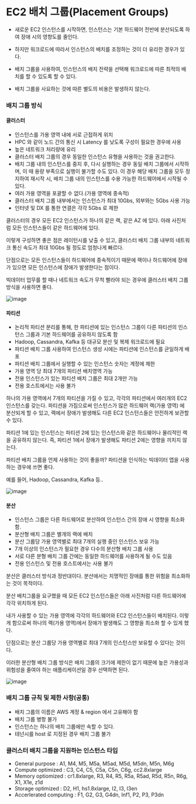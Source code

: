# EC2 배치 그룹(Placement Groups)


- 새로운 EC2 인스턴스를 시작하면, 인스턴스는 기본 하드웨어 전반에 분산되도록 하여 장애 시의 영향도를 줄인다.

- 하지만 워크로드에 따라서 인스턴스의 배치를 조정하는 것이 더 유리한 경우가 있다.

- 배치 그룹을 사용하여, 인스턴스의 배치 전략을 선택해 워크로드에 따른 최적의 배치를 할 수 있도록 할 수 있다.

- 배치 그룹을 사요하는 것에 따른 별도의 비용은 발생하지 않는다.

### 배치 그룹 방식
#### 클러스터
- 인스턴스를 가용 영역 내에 서로 근접하게 위치
- HPC 와 같이 노드 간의 통신 시 Latency 를 낮도록 구성이 필요한 경우에 사용
- 높은 네트워크 처리량에 유리
- 클러스터 배치 그룹의 경우 동일한 인스턴스 유형을 사용하는 것을 권고한다.
- 배치 그룹 내의 인스턴스를 중지 후, 다시 실행하는 경우 동일 배치 그룹에서 시작하며, 이 때 용량 부족으로 실행이 불가할 수도 있다. 이 경우 해당 배치 그룹을 모두 정지하여 재시작 시, 배치 그룹 내의 인스턴스를 수용 가능한 하드웨어에서 시작될 수 있다.
- 여러 가용 영역을 포괄할 수 없다.(가용 영역에 종속적)
- 클러스터 배치 그룹 내부에서는 인스턴스가 최대 10Gbs, 외부와는 5Gbs 사용 가능
- 인터넷 및 DX 를 통한 연결은 각각 5Gbs 로 제한

클러스터의 경우 모든 EC2 인스턴스가 하나의 같은 랙, 같은 AZ 에 있다. 아래 사진처럼 모든 인스턴스들이 같은 하드웨어에 있다.

이렇게 구성하면 좋은 점은 레이턴시를 낮출 수 있고, 클러스터 배치 그룹 내부의 네트워크 통신 속도가 최대 10Gbs 될 정도로 엄청나게 빠르다.

단점으로는 모든 인스턴스들이 하드웨어에 종속적이기 때문에 랙이나 하드웨어에 장애가 있으면 모든 인스턴스에 장애가 발생한다는 점이다. 

빅데이터 업무를 할 때나 네트워크 속도가 무척 빨라야 되는 경우에 클러스터 배치 그룹 방식을 사용하면 좋다.

![image](https://user-images.githubusercontent.com/67403886/156726003-f78432a5-96c6-49bb-9fb3-b2add5db2923.png)

#### 파티션
- 논리적 파티션 분리를 통해, 한 파티션에 있는 인스턴스 그룹이 다른 파티션의 인스턴스 그룹과 기본 하드웨어를 공유하지 않도록 함
- Hadoop, Cassandra, Kafka 등 대규모 분산 및 복제 워크로드에 필요
- 파티션 배치 그룹 사용하여 인스턴스 생성 시에는 파티션에 인스턴스를 균일하게 배포
- 파티션 배치 그룹에서 실행할 수 있는 인스턴스 숫자는 계정에 제한
- 가용 영역 당 최대 7개의 파티션 배치영역 가능
- 전용 인스턴스가 있는 파티션 배치 그룹은 최대 2개만 가능
- 전용 호스트에서는 사용 불가

하나의 가용 영역에서 7개의 파티션을 가질 수 있고, 각각의 파티션에서 여러개의 EC2 인스턴스를 갖는다. 파티션을 가짐으로써 인스턴스가 많은 하드웨어 랙(가용 영역) 에 분산되게 할 수 있고, 랙에서 장애가 발생해도 다른 EC2 인스턴스들은 안전하게 보관할 수 있다.

파티션 1에 있는 인스턴스는 파티션 2에 있는 인스턴스와 같은 하드웨어나 물리적인 랙을 공유하지 않는다. 즉, 파티션 1에서 장애가 발생해도 파티션 2에는 영향을 끼치지 않는다. 

파티션 배치 그룹을 언제 사용하는 것이 좋을까? 파티션을 인식하는 빅데이터 앱을 사용하는 경우에 쓰면 좋다.

예를 들어, Hadoop, Cassandra, Kafka 등..

![image](https://user-images.githubusercontent.com/67403886/156728930-1608a08c-8e9a-458e-90b0-189502760be8.png)


#### 분산
- 인스턴스 그룹은 다른 하드웨어로 분산하여 인스턴스 간의 장애 시 영향을 최소화 함.
- 분산형 배치 그룹은 별개의 랙에 배치
- 분산 그룹당 가용 영역별로 최대 7개의 실행 중인 인스턴스 보유 가능
- 7개 이상의 인스턴스가 필요한 경우 다수의 분산형 배치 그룹 사용
- 서로 다른 분형 배치 그룹 간에는 동일한 하드웨어를 사용하게 될 수도 있음
- 전용 인스턴스 및 전용 호스트에서는 사용 불가

분산은 클러스터 방식과 정반대이다. 분산에서는 치명적인 장애를 통한 위험을 최소화하는 것이 목적이다.

분산 배치그룹을 요구했을 때 모든 EC2 인스턴스들은 아래 사진처럼 다른 하드웨어에 각각 위치하게 된다.

내가 사용할 수 있는 가용 영역에 각각의 하드웨어와 EC2 인스턴스들이 배치된다. 이렇게 함으로써 하나의 랙(가용 영역)에서 장애가 발생해도 그 영향을 최소화 할 수 있게 했다.

단점으로는 분산 그룹당 가용 영역별로 최대 7개의 인스턴스만 보유할 수 있다는 것이다. 

이러한 분산형 배치 그룹 방식은 배치 그룹의 크기에 제한이 없기 때문에 높은 가용성과 위험성을 줄여야 하는 애플리케이션일 경우 선택하면 된다.

![image](https://user-images.githubusercontent.com/67403886/156727118-c6459a02-5930-443e-aaef-09efc5d6a548.png)


### 배치 그룹 규칙 및 제한 사항(공통)
- 배치 그룹의 이름은 AWS 계정 & region 에서 고유해야 함
- 배치 그룹 병항 불가
- 인스턴스는 하나의 배치 그룹에만 속할 수 있다.
- 테넌시를 host 로 지정된 경우 배치 그룹 불가

### 클러스터 배치 그룹을 지원하는 인스턴스 타입
- General purpose : A1, M4, M5, M5a, M5ad, M5d, M5dn, M5n, M6g
- Compute optimized : C3, C4, C5, C5a, C5n, C6g, cc2.8xlarge
- Memory optiomized : cr1.8xlarge, R3, R4, R5, R5a, R5ad, R5d, R5n, R6g, X1, X1e, z1d
- Storage optimized : D2, H1, hs1.8xlarge, I2, I3, I3en
- Accerlerated computing : F1, G2, G3, G4dn, Inf1, P2, P3, P3dn
